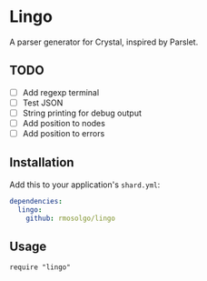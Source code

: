 # Lingo

A parser generator for Crystal, inspired by Parslet.

## TODO

- [ ] Add regexp terminal
- [ ] Test JSON
- [ ] String printing for debug output
- [ ] Add position to nodes
- [ ] Add position to errors

## Installation

Add this to your application's `shard.yml`:

```yaml
dependencies:
  lingo:
    github: rmosolgo/lingo
```

## Usage

```crystal
require "lingo"
```
